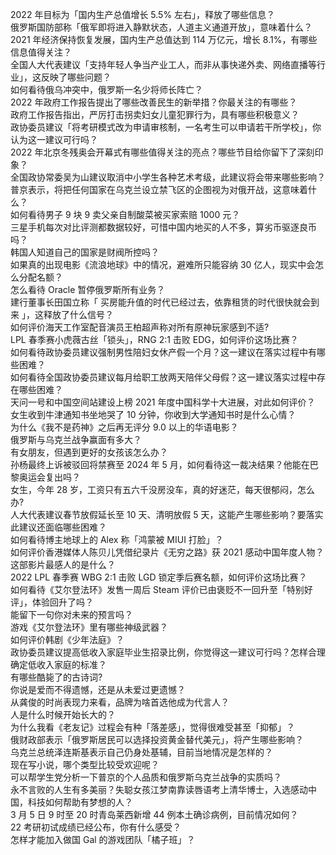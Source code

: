 2022 年目标为「国内生产总值增长 5.5% 左右」，释放了哪些信息？  
俄罗斯国防部称「俄军即将进入静默状态，人道主义通道开放」，意味着什么？  
2021 年经济保持恢复发展，国内生产总值达到 114 万亿元，增长 8.1%，有哪些信息值得关注？  
全国人大代表建议「支持年轻人争当产业工人，而非从事快递外卖、网络直播等行业」，这反映了哪些问题？  
如何看待俄乌冲突中，俄罗斯一名少将师长阵亡？  
2022 年政府工作报告提出了哪些改善民生的新举措？你最关注的有哪些？  
政府工作报告指出，严厉打击拐卖妇女儿童犯罪行为，具有哪些积极意义？  
政协委员建议「将考研模式改为申请审核制，一名考生可以申请若干所学校」，你认为这一建议可行吗？  
2022 年北京冬残奥会开幕式有哪些值得关注的亮点？哪些节目给你留下了深刻印象？  
全国政协常委吴为山建议取消中小学生各种艺术考级，此建议将会带来哪些影响？  
普京表示，将把任何国家在乌克兰设立禁飞区的企图视为对俄开战，这意味着什么？  
如何看待男子 9 块 9 卖父亲自制酸菜被买家索赔 1000 元？  
三星手机每次对比评测都数据较好，可惜中国内地买的人不多，算劣币驱逐良币吗？  
韩国人知道自己的国家是财阀所控吗？  
如果真的出现电影《流浪地球》中的情况，避难所只能容纳 30 亿人，现实中会怎么分配名额？  
怎么看待 Oracle 暂停俄罗斯所有业务？  
建行董事长田国立称「 买房能升值的时代已经过去，依靠租赁的时代很快就会到来 」，这释放了什么信号？  
如何评价海天工作室配音演员王柏超声称对所有原神玩家感到不适?  
LPL 春季赛小虎薇古丝「锁头」，RNG 2:1 击败 EDG，如何评价这场比赛？  
如何看待政协委员建议强制男性陪妇女休产假一个月？这一建议在落实过程中有哪些困难？  
如何看待全国政协委员建议每月给职工放两天陪伴父母假？这一建议落实过程中存在哪些困难？  
天问一号和中国空间站建设上榜 2021 年度中国科学十大进展，对此如何评价？  
女生收到牛津通知书坐地哭了 10 分钟，你收到大学通知书时是什么心情？  
为什么《我不是药神》之后再无评分 9.0 以上的华语电影？  
俄罗斯与乌克兰战争赢面有多大？  
有女朋友，但遇到更好的女孩该怎么办？  
孙杨最终上诉被驳回将禁赛至 2024 年 5 月，如何看待这一裁决结果？他能在巴黎奥运会复出吗？  
女生，今年 28 岁，工资只有五六千没房没车，真的好迷茫，每天很郁闷，怎么办?  
人大代表建议春节放假延长至 10 天、清明放假 5 天，这能产生哪些影响？要落实此建议还面临哪些困难？  
如何看待博主地球上的 Alex 称「鸿蒙被 MIUI 打脸」？  
如何评价香港媒体人陈贝儿凭借纪录片《无穷之路》获 2021 感动中国年度人物？这部影片最感人的是什么？  
2022 LPL 春季赛 WBG 2:1 击败 LGD 锁定季后赛名额，如何评价这场比赛？  
如何看待《艾尔登法环》发售一周后 Steam 评价已由褒贬不一回升至「特别好评」，体验回升了吗？  
能留下一句你对未来的预言吗？  
游戏《艾尔登法环》里有哪些神级武器？  
如何评价韩剧《少年法庭》？  
政协委员建议提高低收入家庭毕业生招录比例，你觉得这一建议可行吗？怎样合理确定低收入家庭的标准？  
有哪些酷毙了的古诗词?  
你说是爱而不得遗憾，还是从未爱过更遗憾？  
从龚俊的时尚表现力来看，品牌为啥首选他成为代言人？  
人是什么时候开始长大的？  
为什么我看《老友记》过程会有种「落差感」，觉得很难受甚至「抑郁」？  
俄财政部表示「俄罗斯居民可以选择投资黄金替代美元」，将产生哪些影响？  
乌克兰总统泽连斯基表示自己仍身处基辅，目前当地情况是怎样的？  
现在写小说，哪个类型比较受欢迎呢？  
可以帮学生党分析一下普京的个人品质和俄罗斯乌克兰战争的实质吗？  
永不言败的人生有多美丽？失聪女孩江梦南靠读唇语考上清华博士，入选感动中国，科技如何帮助有梦想的人？  
3 月 5 日 9 时至 20 时青岛莱西新增 44 例本土确诊病例，目前情况如何？  
22 考研初试成绩已经公布，你有什么感受？  
怎样才能加入做国 Gal 的游戏团队「橘子班」？  
